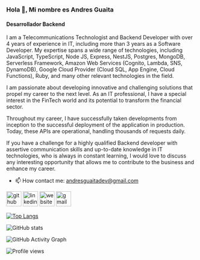 ### Hola 👋, Mi nombre es Andres Guaita
#### Desarrollador Backend

I am a Telecommunications Technologist and Backend Developer with over 4 years of experience in IT, including more than 3 years as a Software Developer. My expertise spans a wide range of technologies, including JavaScript, TypeScript, Node JS, Express, NestJS, Postgres, MongoDB, Serverless Framework, Amazon Web Services (Cognito, Lambda, SNS, DynamoDB), Google Cloud Provider (Cloud SQL, App Engine, Cloud Functions), Ruby, and many other relevant technologies in the field.

I am passionate about developing innovative and challenging solutions that propel my career to the next level. As an IT professional, I have a special interest in the FinTech world and its potential to transform the financial sector.

Throughout my career, I have successfully taken developments from inception to the successful deployment of the application in production. Today, these APIs are operational, handling thousands of requests daily.

If you have a challenge for a highly qualified Backend developer with assertive communication skills and up-to-date knowledge in IT technologies, who is always in constant learning, I would love to discuss any interesting opportunity that allows me to contribute to the business and enhance my career.

- 📫 How contact me: andresguaitadev@gmail.com 


[<img src='https://cdn.jsdelivr.net/npm/simple-icons@3.0.1/icons/github.svg' alt='github' height='40'>](https://github.com/andresguaita)  [<img src='https://cdn.jsdelivr.net/npm/simple-icons@3.0.1/icons/linkedin.svg' alt='linkedin' height='40'>](https://www.linkedin.com/in/andres-guaita/)  [<img src='https://cdn.jsdelivr.net/npm/simple-icons@3.0.1/icons/icloud.svg' alt='website' height='40'>](http://portfolio-andresguaita.herokuapp.com/)  [<img src='https://cdn.jsdelivr.net/npm/simple-icons@3.0.1/icons/gmail.svg' alt='gmail' height='40'>](andresguaitadev@gmail.com)  

[![Top Langs](https://github-readme-stats.vercel.app/api/top-langs/?username=andresguaita)](https://github.com/anuraghazra/github-readme-stats)

![GitHub stats](https://github-readme-stats.vercel.app/api?username=andresguaita&show_icons=true&count_private=true)  

![GitHub Activity Graph](https://activity-graph.herokuapp.com/graph?username=andresguaita)  

![Profile views](https://gpvc.arturio.dev/andresguaita)  
